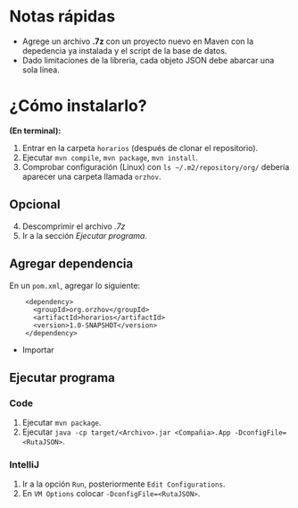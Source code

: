 # Notas rápidas

* Agrege un archivo **.7z** con un proyecto nuevo en Maven con la depedencia ya instalada y el script de la base de datos.
* Dado limitaciones de la libreria, cada objeto JSON debe abarcar una sola línea.

# ¿Cómo instalarlo?

**(En terminal):**

1. Entrar en la carpeta `horarios` (después de clonar el repositorio).
2. Ejecutar `mvn compile`, `mvn package`, `mvn install`.
3. Comprobar configuración (Linux) con `ls ~/.m2/repository/org/` debería aparecer una carpeta llamada `orzhov`.

## Opcional

4. Descomprimir el archivo *.7z* 
5. Ir a la sección *Ejecutar programa*.

## Agregar dependencia

En un `pom.xml`, agregar lo siguiente:
   
```
    <dependency>
      <groupId>org.orzhov</groupId>
      <artifactId>horarios</artifactId>
      <version>1.0-SNAPSHOT</version>
    </dependency>
```

* Importar 

## Ejecutar programa

### Code

1. Ejecutar `mvn package`.
2. Ejecutar `java -cp target/<Archivo>.jar <Compañia>.App -DconfigFile=<RutaJSON>`.

### IntelliJ

1. Ir a la opción `Run`, posteriormente `Edit Configurations`.
2. En `VM Options` colocar `-DconfigFile=<RutaJSON>`.